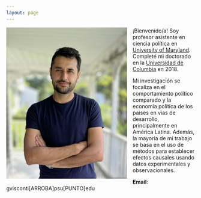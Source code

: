 ```yaml
---
layout: page
---
```


<img src="/img/bio3.jpg" alt="Giancarlo" style="float:left;width:322px;height:402px; margin-right:15px; margin-bottom:15px">

¡Bienvenido/a! Soy profesor asistente en ciencia política en [University of Maryland](https://gvpt.umd.edu/). Completé mi doctorado en la [Universidad de Columbia](https://polisci.columbia.edu/) en 2018. 

Mi investigación se focaliza en el comportamiento político comparado y la economía política de los paises en vias de desarrollo, principalmente en América Latina. Además, la mayoría de mi trabajo se basa en el uso de métodos para establecer efectos causales usando datos experimentales y observacionales. 

**Email**: gvisconti[ARROBA]psu[PUNTO]edu
